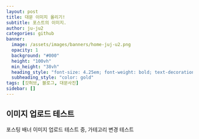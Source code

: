```yaml
---
layout: post
title: 대문 이미지 올리기!
subtitle: 포스트의 이미지.
author: ju-ju2
categories: github
banner:
  image: /assets/images/banners/home-juj-u2.png
  opacity: 1
  background: "#000"
  height: "100vh"
  min_height: "38vh"
  heading_style: "font-size: 4.25em; font-weight: bold; text-decoration: underline"
  subheading_style: "color: gold"
tags: [깃허브, 블로그, 대문사진]
sidebar: []
---
```


## 이미지 업로드 테스트

포스팅 배너 이미지 업로드 테스트 중,
가테고리 변경 테스트
